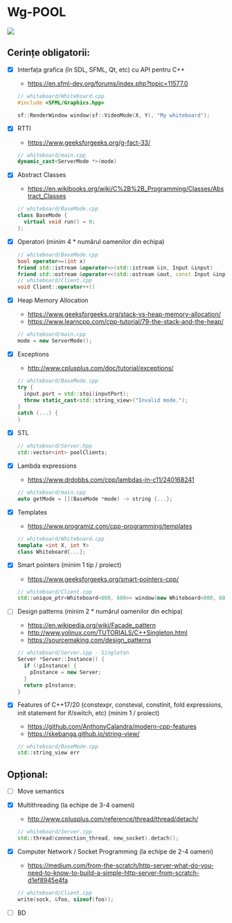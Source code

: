 # Wg-POOL

![](demo.gif)

## Cerințe obligatorii:

- [x] Interfața grafica (în SDL, SFML, Qt, etc) cu API pentru C++
    * https://en.sfml-dev.org/forums/index.php?topic=11577.0

    ```cpp
    // whiteboard/Whiteboard.cpp
    #include <SFML/Graphics.hpp>

    sf::RenderWindow window(sf::VideoMode(X, Y), "My whiteboard");
    ```

- [x] RTTI
    * https://www.geeksforgeeks.org/g-fact-33/

    ```cpp
    // whiteboard/main.cpp
    dynamic_cast<ServerMode *>(mode)
    ```

- [x] Abstract Classes 
    * https://en.wikibooks.org/wiki/C%2B%2B_Programming/Classes/Abstract_Classes

    ```cpp
    // whiteboard/BaseMode.cpp
    class BaseMode {
      virtual void run() = 0;
    };
    ```

- [x] Operatori (minim 4 * numărul oamenilor din echipa)

    ```cpp
    // whiteboard/BaseMode.cpp
    bool operator==(int x)
    friend std::istream &operator>>(std::istream &in, Input &input)
    friend std::ostream &operator<<(std::ostream &out, const Input &input)
    // whiteboard/Client.cpp
    void Client::operator++()
    ```

- [x] Heap Memory Allocation
    * https://www.geeksforgeeks.org/stack-vs-heap-memory-allocation/
    * https://www.learncpp.com/cpp-tutorial/79-the-stack-and-the-heap/

    ```cpp
    // whiteboard/main.cpp
    mode = new ServerMode();
    ```

- [x] Exceptions
    * http://www.cplusplus.com/doc/tutorial/exceptions/

    ```cpp
    // whiteboard/BaseMode.cpp
    try {
      input.port = std::stoi(inputPort);
      throw static_cast<std::string_view>("Invalid mode.");
    }
    catch (...) {
    }
    ```
    
- [x] STL

    ```cpp
    // whiteboard/Server.hpp
    std::vector<int> poolClients;
    ```

- [x] Lambda expressions
    * https://www.drdobbs.com/cpp/lambdas-in-c11/240168241

    ```cpp
    // whiteboard/main.cpp
    auto getMode = [](BaseMode *mode) -> string {...};
    ```

- [x] Templates
    * https://www.programiz.com/cpp-programming/templates

    ```cpp
    // whiteboard/Whiteboard.cpp
    template <int X, int Y>
    class Whiteboard{...};
    ```

- [x] Smart pointers (minim 1 tip / proiect)
    * https://www.geeksforgeeks.org/smart-pointers-cpp/

    ```cpp
    // whiteboard/Client.cpp
    std::unique_ptr<Whiteboard<800, 600>> window(new Whiteboard<800, 600>());
    ```

- [ ] Design patterns (minim 2 * numărul oamenilor din echipa)
    * https://en.wikipedia.org/wiki/Facade_pattern
    * http://www.yolinux.com/TUTORIALS/C++Singleton.html
    * https://sourcemaking.com/design_patterns

    ```cpp
    // whiteboard/Server.cpp - Singleton
    Server *Server::Instance() {
      if (!pInstance) {
        pInstance = new Server;
      }
      return pInstance;
    }
    ```

- [x] Features of C++17/20 (constexpr, consteval, constinit, fold expressions, init statement for if/switch, etc) (minim 1 / proiect)
    * https://github.com/AnthonyCalandra/modern-cpp-features 
    * https://skebanga.github.io/string-view/

    ```cpp
    // whiteboard/BaseMode.cpp
    std::string_view err
    ```
  
## Opțional:

- [ ] Move semantics
- [x] Multithreading (la echipe de 3-4 oameni)
    * http://www.cplusplus.com/reference/thread/thread/detach/
  
    ```cpp
    // whiteboard/Server.cpp
    std::thread(connection_thread, new_socket).detach();
    ```

- [x] Computer Network / Socket Programming (la echipe de 2-4 oameni)
    * https://medium.com/from-the-scratch/http-server-what-do-you-need-to-know-to-build-a-simple-http-server-from-scratch-d1ef8945e4fa

    ```cpp
    // whiteboard/Client.cpp
    write(sock, &foo, sizeof(foo));
    ```

- [ ] BD

